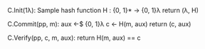 C.Init(1λ):
    Sample hash function H : {0, 1}* → {0, 1}λ
    return (λ, H)

C.Commit(pp, m):
    aux ←$ {0, 1}λ
    c ← H(m, aux)
    return (c, aux)

C.Verify(pp, c, m, aux):
    return H(m, aux) == c
